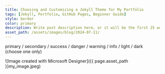 ```yaml
---
title: Choosing and Customizing a Jekyll Theme for My Portfolio
tags: [Jekyll, Portfolio, GitHub Pages, Beginner Guide]
style: border
color: primary
description: Write post description here, or it will be the first 25 words of the post's body.
asset_path: /assets/images/blog/2024-07-11/
---
```

primary / secondary / success / danger / warning / info / light / dark (choose one only)

![Image created with Microsoft Designer]({{ page.asset_path }}my_image.jpeg)


